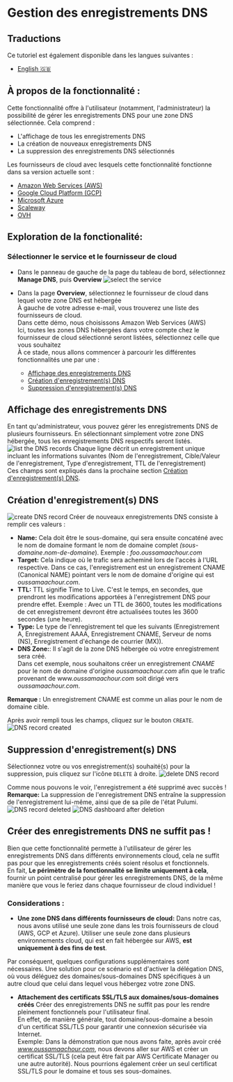 # Gestion des enregistrements DNS

## Traductions

Ce tutoriel est également disponible dans les langues suivantes :
* [English 🇬🇧](../../../../tutorials/api/dns_records.md)
## À propos de la fonctionnalité :
Cette fonctionnalité offre à l'utilisateur (notamment, l'administrateur) la possibilité de gérer les enregistrements DNS pour une zone DNS sélectionnée. Cela comprend :
 - L'affichage de tous les enregistrements DNS
 - La création de nouveaux enregistrements DNS
 - La suppression des enregistrements DNS sélectionnés

Les fournisseurs de cloud avec lesquels cette fonctionnalité fonctionne dans sa version actuelle sont :
- [Amazon Web Services (AWS)](https://aws.amazon.com/)
- [Google Cloud Platform (GCP)](https://cloud.google.com/?hl=en)
- [Microsoft Azure](https://azure.microsoft.com/en-us) 
- [Scaleway](https://www.scaleway.com/en/) 
- [OVH](https://www.ovhcloud.com/fr/) 

## Exploration de la fonctionalité:
### Sélectionner le service et le fournisseur de cloud

- Dans le panneau de gauche de la page du tableau de bord, sélectionnez **Manage DNS**, puis **Overview**
![select the service](../../../../img/dns_records/select_dns_service.png)

- Dans la page **Overview**, sélectionnez le fournisseur de cloud dans lequel votre zone DNS est hébergée   
À gauche de votre adresse e-mail, vous trouverez une liste des fournisseurs de cloud.   
Dans cette démo, nous choisissons Amazon Web Services (AWS)   
Ici, toutes les zones DNS hébergées dans votre compte chez le fournisseur de cloud sélectionné seront listées, sélectionnez celle que vous souhaitez   
À ce stade, nous allons commencer à parcourir les différentes fonctionnalités une par une :
    - [ Affichage des enregistrements DNS](#affichage-des-enregistrements-dns)
    - [Création d'enregistrement(s) DNS](#création-denregistrements-dns)
    - [Suppression d'enregistrement(s) DNS](#suppression-denregistrements-dns)

## Affichage des enregistrements DNS

En tant qu'administrateur, vous pouvez gérer les enregistrements DNS de plusieurs fournisseurs.
En sélectionnant simplement votre zone DNS hébergée, tous les enregistrements DNS respectifs seront listés.   
![list the DNS records](<../../../../img/dns_records/list_dns_records.png>)
Chaque ligne décrit un enregistrement unique incluant les informations suivantes (Nom de l'enregistrement, Cible/Valeur de l'enregistrement, Type d'enregistrement, TTL de l'enregistrement)   
Ces champs sont expliqués dans la prochaine section [Création d'enregistrement(s) DNS](#création-denregistrements-dns).

## Création d'enregistrement(s) DNS

![create DNS record](../../../../img/dns_records/create_dns_record.png)
Créer de nouveaux enregistrements DNS consiste à remplir ces valeurs :

- **Name:** Cela doit être le sous-domaine, qui sera ensuite concaténé avec le nom de domaine formant le nom de domaine complet *(sous-domaine*.*nom-de-domaine*).
Exemple : *foo*.*oussamaachour.com*
- **Target:**  Cela indique où le trafic sera acheminé lors de l'accès à l'URL respective.
Dans ce cas, l'enregistrement est un enregistrement CNAME (Canonical NAME) pointant vers le nom de domaine d'origine qui est *oussamaachour.com*.
- **TTL:** TTL signifie Time to Live. C'est le temps, en secondes, que prendront les modifications apportées à l'enregistrement DNS pour prendre effet.
Exemple : Avec un TTL de 3600, toutes les modifications de cet enregistrement devront être actualisées toutes les 3600 secondes (une heure).
- **Type:** Le type de l'enregistrement tel que les suivants (Enregistrement A, Enregistrement AAAA, Enregistrement CNAME, Serveur de noms (NS), Enregistrement d'échange de courrier (MX)).
- **DNS Zone:**: Il s'agit de la zone DNS hébergée où votre enregistrement sera créé.   
Dans cet exemple, nous souhaitons créer un enregistrement *CNAME* pour le nom de domaine d'origine *oussamaachour.com* afin que le trafic provenant de www.*oussamaachour.com* soit dirigé vers *oussamaachour.com*.

**Remarque :** Un enregistrement CNAME est comme un alias pour le nom de domaine cible.

Après avoir rempli tous les champs, cliquez sur le bouton `CREATE`.
![DNS record created](../../../../img/dns_records/dns_record_created.png)

## Suppression d'enregistrement(s) DNS

Sélectionnez votre ou vos enregistrement(s) souhaité(s) pour la suppression, puis cliquez sur l'icône `DELETE` à droite.
![delete DNS record](<../../../../img/dns_records/delete_dns_record.png>)

Comme nous pouvons le voir, l'enregistrement a été supprimé avec succès !   
**Remarque:** La suppression de l'enregistrement DNS entraîne la suppression de l'enregistrement lui-même, ainsi que de sa pile de l'état Pulumi.
![DNS record deleted](../../../../img/dns_records/dns_record_deleted.png)
![DNS dashboard after deletion](../../../../img/dns_records/dns_overview-after_deletion.png)

## Créer des enregistrements DNS ne suffit pas !


Bien que cette fonctionnalité permette à l'utilisateur de gérer les enregistrements DNS dans différents environnements cloud, cela ne suffit pas pour que les enregistrements créés soient résolus et fonctionnels.   
En fait, **Le périmètre de la fonctionnalité se limite uniquement à cela**, fournir un point centralisé pour gérer les enregistrements DNS, de la même manière que vous le feriez dans chaque fournisseur de cloud individuel !

### Considerations :
- **Une zone DNS dans différents fournisseurs de cloud:** 
Dans notre cas, nous avons utilisé une seule zone dans les trois fournisseurs de cloud (AWS, GCP et Azure).
Utiliser une seule zone dans plusieurs environnements cloud, qui est en fait hébergée sur AWS, **est uniquement à des fins de test**.

Par conséquent, quelques configurations supplémentaires sont nécessaires.
Une solution pour ce scénario est d'activer la délégation DNS, où vous déléguez des domaines/sous-domaines DNS spécifiques à un autre cloud que celui dans lequel vous hébergez votre zone DNS.

- **Attachement des certificats SSL/TLS aux domaines/sous-domaines créés** 
Créer des enregistrements DNS ne suffit pas pour les rendre pleinement fonctionnels pour l'utilisateur final.   
En effet, de manière générale, tout domaine/sous-domaine a besoin d'un certificat SSL/TLS pour garantir une connexion sécurisée via Internet.   
Exemple: Dans la démonstration que nous avons faite, après avoir créé *www.oussamaachour.com*, nous devons aller sur AWS et créer un certificat SSL/TLS (cela peut être fait par AWS Certificate Manager ou une autre autorité). Nous pourrions également créer un seul certificat SSL/TLS pour le domaine et tous ses sous-domaines.